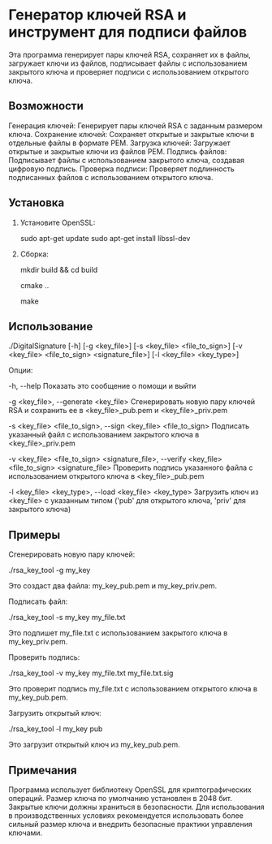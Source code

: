 # Генератор ключей RSA и инструмент для подписи файлов

Эта программа генерирует пары ключей RSA, сохраняет их в файлы, загружает ключи из файлов, подписывает файлы с использованием закрытого ключа и проверяет подписи с использованием открытого ключа.

## Возможности

 Генерация ключей: Генерирует пары ключей RSA с заданным размером ключа.
 Сохранение ключей: Сохраняет открытые и закрытые ключи в отдельные файлы в формате PEM.
 Загрузка ключей: Загружает открытые и закрытые ключи из файлов PEM.
 Подпись файлов: Подписывает файлы с использованием закрытого ключа, создавая цифровую подпись.
 Проверка подписи: Проверяет подлинность подписанных файлов с использованием открытого ключа.

## Установка

1. Установите OpenSSL:
   
   sudo apt-get update
   sudo apt-get install libssl-dev
   

2. Сборка:
   
   mkdir build && cd build
   
   cmake ..
   
   make 
   

## Использование

./DigitalSignature [-h] [-g <key_file>] [-s <key_file> <file_to_sign>] [-v <key_file> <file_to_sign> <signature_file>] [-l <key_file> <key_type>]

Опции:

  -h, --help            Показать это сообщение о помощи и выйти
  
  -g <key_file>, --generate <key_file> Сгенерировать новую пару ключей RSA и сохранить ее в <key_file>_pub.pem и <key_file>_priv.pem
  
  -s <key_file> <file_to_sign>, --sign <key_file> <file_to_sign>  Подписать указанный файл с использованием закрытого ключа в <key_file>_priv.pem
  
  -v <key_file> <file_to_sign> <signature_file>, --verify <key_file> <file_to_sign> <signature_file> Проверить подпись указанного файла с использованием открытого ключа в <key_file>_pub.pem
  
  -l <key_file> <key_type>, --load <key_file> <key_type> Загрузить ключ из <key_file> с указанным типом ('pub' для открытого ключа, 'priv' для закрытого ключа)


## Примеры

 Сгенерировать новую пару ключей:
   
   ./rsa_key_tool -g my_key
   
   Это создаст два файла: my_key_pub.pem и my_key_priv.pem.

 Подписать файл:
   
   ./rsa_key_tool -s my_key my_file.txt
   
   Это подпишет my_file.txt с использованием закрытого ключа в my_key_priv.pem.

 Проверить подпись:
   
   ./rsa_key_tool -v my_key my_file.txt my_file.txt.sig
   
   Это проверит подпись my_file.txt с использованием открытого ключа в my_key_pub.pem.

 Загрузить открытый ключ:
   
   ./rsa_key_tool -l my_key pub
   
   Это загрузит открытый ключ из my_key_pub.pem.

## Примечания

 Программа использует библиотеку OpenSSL для криптографических операций.
 Размер ключа по умолчанию установлен в 2048 бит.
 Закрытые ключи должны храниться в безопасности.
 Для использования в производственных условиях рекомендуется использовать более сильный размер ключа и внедрить безопасные практики управления ключами.
